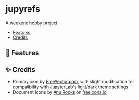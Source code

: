 # jupyrefs

A weekend hobby project

- [Features](#tada-features)
- [Credits](#sparkles-credits)

## :tada: Features

## :sparkles: Credits

- Primary icon by [FreeVector.com](https://www.freevector.com/chemistry-symbols-vector-27726),
  with slight modification for compatibility with JupyterLab's light/dark theme settings
- Document icons by [Anu Rocks](https://freeicons.io/profile/730) on
  [freeicons.io](https://freeicons.io/icon-list/regular-life-icons)

<!-- vim: set ft=markdown: -->
